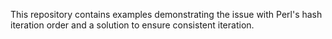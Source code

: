 This repository contains examples demonstrating the issue with Perl's hash iteration order and a solution to ensure consistent iteration.